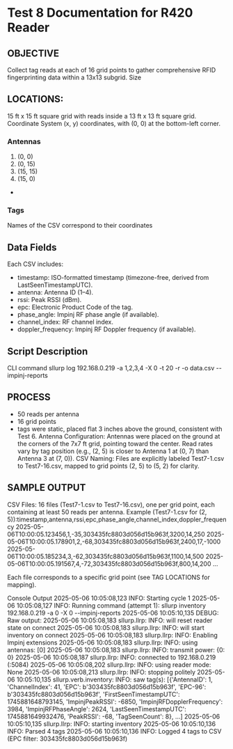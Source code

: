 # Test 8 Documentation for R420 Reader

## OBJECTIVE
Collect tag reads at each of 16 grid points to gather comprehensive RFID fingerprinting data within a 13x13 subgrid.
Size

## LOCATIONS:
15 ft x 15 ft square grid with reads inside a 13 ft x 13 ft square grid.
Coordinate System
(x, y) coordinates, with (0, 0) at the bottom-left corner.

### Antennas
1. (0, 0)
2. (0, 15)
3. (15, 15)
4. (15, 0)
- 

### Tags
Names of the CSV correspond to their coordinates

## Data Fields
Each CSV includes:
- timestamp: ISO-formatted timestamp (timezone-free, derived from LastSeenTimestampUTC).
- antenna: Antenna ID (1–4).
- rssi: Peak RSSI (dBm).
- epc: Electronic Product Code of the tag.
- phase_angle: Impinj RF phase angle (if available).
- channel_index: RF channel index.
- doppler_frequency: Impinj RF Doppler frequency (if available).

## Script Description

CLI command sllurp log 192.168.0.219 -a 1,2,3,4 -X 0 -t 20 -r -o data.csv --impinj-reports

## PROCESS

- 50 reads per antenna
- 16 grid points
- tags were static, placed flat 3 inches above the ground, consistent with Test 6.
Antenna Configuration: Antennas were placed on the ground at the corners of the 7x7 ft grid, pointing toward the center. Read rates vary by tag position (e.g., (2, 5) is closer to Antenna 1 at (0, 7) than Antenna 3 at (7, 0)).
CSV Naming: Files are explicitly labeled Test7-1.csv to Test7-16.csv, mapped to grid points (2, 5) to (5, 2) for clarity.

## SAMPLE OUTPUT

CSV Files: 16 files (Test7-1.csv to Test7-16.csv), one per grid point, each containing at least 50 reads per antenna.
Example (Test7-1.csv for (2, 5)):timestamp,antenna,rssi,epc,phase_angle,channel_index,doppler_frequency
2025-05-06T10:00:05.123456,1,-35,303435fc8803d056d15b963f,3200,14,250
2025-05-06T10:00:05.178901,2,-68,303435fc8803d056d15b963f,2400,17,-1000
2025-05-06T10:00:05.185234,3,-62,303435fc8803d056d15b963f,1100,14,500
2025-05-06T10:00:05.191567,4,-72,303435fc8803d056d15b963f,800,14,200
...


Each file corresponds to a specific grid point (see TAG LOCATIONS for mapping).

Console Output
2025-05-06 10:05:08,123 INFO: Starting cycle 1
2025-05-06 10:05:08,127 INFO: Running command (attempt 1): sllurp inventory 192.168.0.219 -a 0 -X 0 --impinj-reports
2025-05-06 10:05:10,135 DEBUG: Raw output: 2025-05-06 10:05:08,183 sllurp.llrp: INFO: will reset reader state on connect
2025-05-06 10:05:08,183 sllurp.llrp: INFO: will start inventory on connect
2025-05-06 10:05:08,183 sllurp.llrp: INFO: Enabling Impinj extensions
2025-05-06 10:05:08,183 sllurp.llrp: INFO: using antennas: [0]
2025-05-06 10:05:08,183 sllurp.llrp: INFO: transmit power: {0: 0}
2025-05-06 10:05:08,187 sllurp.llrp: INFO: connected to 192.168.0.219 (:5084)
2025-05-06 10:05:08,202 sllurp.llrp: INFO: using reader mode: None
2025-05-06 10:05:08,213 sllurp.llrp: INFO: stopping politely
2025-05-06 10:05:10,135 sllurp.verb.inventory: INFO: saw tag(s): [{'AntennaID': 1, 'ChannelIndex': 41, 'EPC': b'303435fc8803d056d15b963f', 'EPC-96': b'303435fc8803d056d15b963f', 'FirstSeenTimestampUTC': 1745881648793145, 'ImpinjPeakRSSI': -6850, 'ImpinjRFDopplerFrequency': 3984, 'ImpinjRFPhaseAngle': 2624, 'LastSeenTimestampUTC': 1745881649932476, 'PeakRSSI': -68, 'TagSeenCount': 8}, ...]
2025-05-06 10:05:10,135 sllurp.llrp: INFO: starting inventory
2025-05-06 10:05:10,136 INFO: Parsed 4 tags
2025-05-06 10:05:10,136 INFO: Logged 4 tags to CSV (EPC filter: 303435fc8803d056d15b963f)